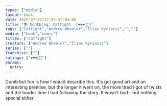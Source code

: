 ```yaml
---
types: ["media"]
layout: book
date: 2025-07-04T17:05:57-04:00
title: "📚 bookblog: Catfight  (❤️❤️❤️🖤🖤)"
tags: ["Catfight","Andrew Wheeler","Ilias Kyriazis","",""]
media: ["book","comic"]
titles: ["Catfight"]
creators: ["Andrew Wheeler","Ilias Kyriazis"]
series: [""]
franchise: [""]
ratings: ["❤️❤️❤️🖤🖤"]
params:
  entry: 
---
```


Dumb but fun is how I would describe this. It's got good art and an interesting premise, but the longer it went on, the more tired I got of twists and the harder time I had following the story. It wasn't bad—but nothing special either.